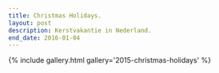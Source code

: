 ```yaml
---
title: Christmas Holidays.
layout: post
description: Kerstvakantie in Nederland.
end_date: 2016-01-04
---
```


<!--more-->

{% include gallery.html gallery='2015-christmas-holidays' %}